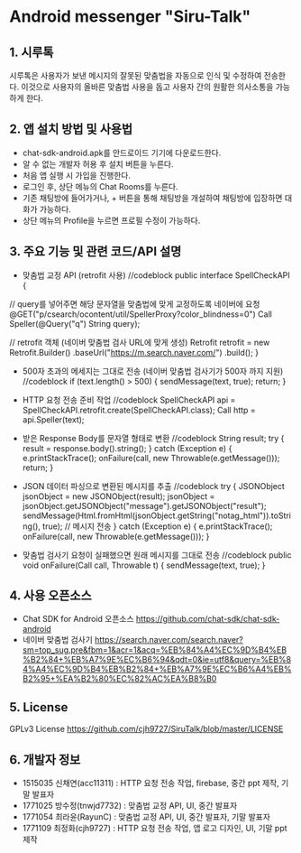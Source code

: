 # Android messenger "Siru-Talk"
## 1. 시루톡
시루톡은 사용자가 보낸 메시지의 잘못된 맞춤법을 자동으로 인식 및 수정하여 전송한다. 이것으로 사용자의 올바른 맞춤법 사용을 돕고 사용자 간의 원활한 의사소통을 가능하게 한다.

## 2. 앱 설치 방법 및 사용법
+ chat-sdk-android.apk를 안드로이드 기기에 다운로드한다.
+ 알 수 없는 개발자 허용 후 설치 버튼을 누른다.
+ 처음 앱 실행 시 가입을 진행한다.
+ 로그인 후, 상단 메뉴의 Chat Rooms를 누른다.
+ 기존 채팅방에 들어가거나, + 버튼을 통해 채팅방을 개설하여 채팅방에 입장하면 대화가 가능하다.
+ 상단 메뉴의 Profile을 누르면 프로필 수정이 가능하다.

## 3. 주요 기능 및 관련 코드/API 설명

+ 맞춤법 교정 API (retrofit 사용) //codeblock public interface SpellCheckAPI {

// query를 넣어주면 해당 문자열을 맞춤법에 맞게 교정하도록 네이버에 요청 @GET("p/csearch/ocontent/util/SpellerProxy?color_blindness=0")  Call Speller(@Query("q") String query);

// retrofit 객체 (네이버 맞춤법 검사 URL에 맞게 생성) Retrofit retrofit = new Retrofit.Builder() .baseUrl("https://m.search.naver.com/") .build(); }

+ 500자 초과의 메세지는 그대로 전송 (네이버 맞춤법 검사기가 500자 까지 지원) //codeblock if (text.length() > 500) { sendMessage(text, true); return; }

+ HTTP 요청 전송 준비 작업 //codeblock SpellCheckAPI api = SpellCheckAPI.retrofit.create(SpellCheckAPI.class); Call http = api.Speller(text);

+ 받은 Response Body를 문자열 형태로 변환 //codeblock String result; try { result = response.body().string(); } catch (Exception e) { e.printStackTrace(); onFailure(call, new Throwable(e.getMessage())); return; }

+ JSON 데이터 파싱으로 변환된 메시지를 추출 //codeblock try { JSONObject jsonObject = new JSONObject(result); jsonObject = jsonObject.getJSONObject("message").getJSONObject("result"); sendMessage(Html.fromHtml(jsonObject.getString("notag_html")).toString(), true); // 메시지 전송 } catch (Exception e) { e.printStackTrace(); onFailure(call, new Throwable(e.getMessage())); }

+ 맞춤법 검사기 요청이 실패했으면 원래 메시지를 그대로 전송 //codeblock public void onFailure(Call call, Throwable t) { sendMessage(text, true); }

## 4. 사용 오픈소스
+ Chat SDK for Android 오픈소스 https://github.com/chat-sdk/chat-sdk-android
+ 네이버 맞춤법 검사기 https://search.naver.com/search.naver?sm=top_sug.pre&fbm=1&acr=1&acq=%EB%84%A4%EC%9D%B4%EB%B2%84+%EB%A7%9E%EC%B6%94&qdt=0&ie=utf8&query=%EB%84%A4%EC%9D%B4%EB%B2%84+%EB%A7%9E%EC%B6%A4%EB%B2%95+%EA%B2%80%EC%82%AC%EA%B8%B0

## 5. License
GPLv3 License https://github.com/cjh9727/SiruTalk/blob/master/LICENSE

## 6. 개발자 정보
+ 1515035 신채연(acc11311) : HTTP 요청 전송 작업, firebase, 중간 ppt 제작, 기말 발표자
+ 1771025 방수정(tnwjd7732) : 맞춤법 교정 API, UI, 중간 발표자
+ 1771054 최라윤(RayunC) : 맞춤법 교정 API, UI, 중간 발표자, 기말 발표자
+ 1771109 최정화(cjh9727) : HTTP 요청 전송 작업, 앱 로고 디자인, UI, 기말 ppt 제작
